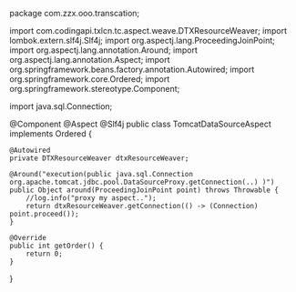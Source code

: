 package com.zzx.ooo.transcation;

import com.codingapi.txlcn.tc.aspect.weave.DTXResourceWeaver;
import lombok.extern.slf4j.Slf4j;
import org.aspectj.lang.ProceedingJoinPoint;
import org.aspectj.lang.annotation.Around;
import org.aspectj.lang.annotation.Aspect;
import org.springframework.beans.factory.annotation.Autowired;
import org.springframework.core.Ordered;
import org.springframework.stereotype.Component;

import java.sql.Connection;

@Component
@Aspect
@Slf4j
public class TomcatDataSourceAspect implements Ordered {

    @Autowired
    private DTXResourceWeaver dtxResourceWeaver;

    @Around("execution(public java.sql.Connection org.apache.tomcat.jdbc.pool.DataSourceProxy.getConnection(..) )")
    public Object around(ProceedingJoinPoint point) throws Throwable {
        //log.info("proxy my aspect..");
        return dtxResourceWeaver.getConnection(() -> (Connection) point.proceed());
    }

    @Override
    public int getOrder() {
        return 0;
    }
}
